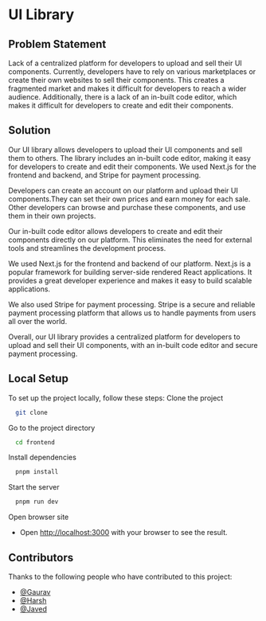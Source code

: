 <!-- write readme for my project which is ui library where any one can upload their component and any one can sell and buy it it consist of a in build code editor. start with the problem statement and then gradually explain it with the solution we came up with regarding the tech stack we have used nextjs and shadcn used stripe for payment in the end write the steps for locall setup of the project  -->

# UI Library

## Problem Statement
Lack of a centralized platform for developers to upload and sell their UI components. Currently, developers have to rely on various marketplaces or create their own websites to sell their components. This creates a fragmented market and makes it difficult for developers to reach a wider audience. Additionally, there is a lack of an in-built code editor, which makes it difficult for developers to create and edit their components. 

## Solution

Our UI library allows developers to upload their UI components and sell them to others. The library includes an in-built code editor, making it easy for developers to create and edit their components. We used Next.js for the frontend and backend, and Stripe for payment processing.

Developers can create an account on our platform and upload their UI components.They can set their own prices and earn money for each sale. Other developers can browse and purchase these components, and use them in their own projects.

Our in-built code editor allows developers to create and edit their components directly on our platform. This eliminates the need for external tools and streamlines the development process.

We used Next.js for the frontend and backend of our platform. Next.js is a popular framework for building server-side rendered React applications. It provides a great developer experience and makes it easy to build scalable applications.

We also used Stripe for payment processing. Stripe is a secure and reliable payment processing platform that allows us to handle payments from users all over the world.

Overall, our UI library provides a centralized platform for developers to upload and sell their UI components, with an in-built code editor and secure payment processing.

## Local Setup

To set up the project locally, follow these steps:
Clone the project

```bash
  git clone
```

Go to the project directory

```bash
  cd frontend
```

Install dependencies

```bash
  pnpm install
```

Start the server

```bash
  pnpm run dev
```

Open browser site
- Open [http://localhost:3000](http://localhost:3000) with your browser to see the result.


## Contributors

Thanks to the following people who have contributed to this project:


- [@Gaurav](https://www.github.com/kratos-respawned)
- [@Harsh](https://www.github.com/Harsh-uu)
- [@Javed](https://www.github.com/mdansarijaved)
